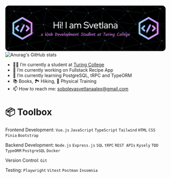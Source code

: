 

<!--
**svetlana-so/svetlana-so** is a ✨ _special_ ✨ repository because its `README.md` (this file) appears on your GitHub profile.

Here are some ideas to get you started:

- 🔭 I’m currently working on ...
- 🌱 I’m currently learning ...
- 👯 I’m looking to collaborate on ...
- 🤔 I’m looking for help with ...
- 💬 Ask me about ...
- 📫 How to reach me: ...
- 😄 Pronouns: ...
- ⚡ Fun fact: ...
-->
![github](/assets/github-header-image.png)
![Anurag's GitHub stats](https://github-readme-stats.vercel.app/api?username=svetlana-so&show_icons=true&theme=radical)

- 👩‍🎓 I’m currently a student at [Turing College](www.turingcollege.com) 
- 🔭 I’m currently working on Fullstack Recipe App
- 🌱 I’m currently learning PostgreSQL, tRPC and TypeORM
- 📚 Books, 🏞️ Hiking, 💪 Physical Training
- 📫 How to reach me: sobolevasvetlanaalex@gmail.com
  
# 📦 Toolbox 
Frontend Development: ```Vue.js``` ```JavaScript``` ```TypeScript``` ```Tailwind``` ```HTML``` ```CSS``` ```Pinia``` ```Bootstrap```

Backend Development: ```Node.js``` ```Express.js``` ```SQL``` ```tRPC``` ```REST APIs``` ```Kysely``` ```TDD``` ```TypeORM``` ```PostgreSQL``` ```Docker``` 

Version Control: ```Git``` 

Testing: ```Playwright``` ```Vitest``` ```Postman``` ```Insomnia```
